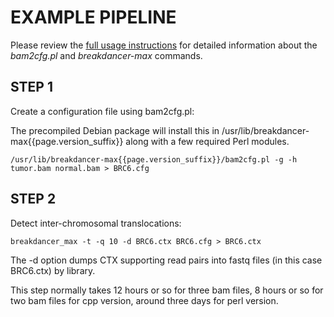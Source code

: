 # EXAMPLE PIPELINE

Please review the [full usage instructions](breakdancer.html) for detailed information about the *bam2cfg.pl* and *breakdancer-max* commands.

## STEP 1
Create a configuration file using bam2cfg.pl:

The precompiled Debian package will install this in /usr/lib/breakdancer-max{{page.version_suffix}} along with a few required Perl modules.

	/usr/lib/breakdancer-max{{page.version_suffix}}/bam2cfg.pl -g -h tumor.bam normal.bam > BRC6.cfg

## STEP 2
Detect inter-chromosomal translocations:

	breakdancer_max -t -q 10 -d BRC6.ctx BRC6.cfg > BRC6.ctx

The -d option dumps CTX supporting read pairs into fastq files (in this case BRC6.ctx) by library.

This step normally takes 12 hours or so for three bam files, 8 hours or so for two bam files for cpp version, around three days for perl version.
